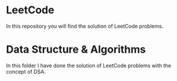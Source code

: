 # LeetCode
In this repository you will find the solution of LeetCode problems.

# Data Structure & Algorithms

In this folder I have done the solution of LeetCode problems with the concept of DSA.

